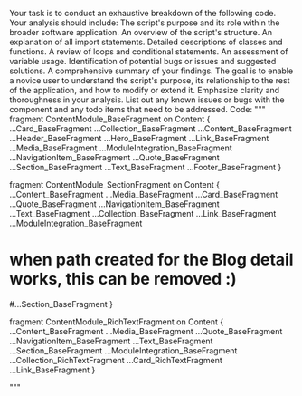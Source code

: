 Your task is to conduct an exhaustive breakdown of the following code. Your analysis should include:
The script's purpose and its role within the broader software application.
An overview of the script's structure.
An explanation of all import statements.
Detailed descriptions of classes and functions.
A review of loops and conditional statements.
An assessment of variable usage.
Identification of potential bugs or issues and suggested solutions.
A comprehensive summary of your findings.
The goal is to enable a novice user to understand the script's purpose, its relationship to the rest of the application, and how to modify or extend it. Emphasize clarity and thoroughness in your analysis.
List out any known issues or bugs with the component and any todo items that need to be addressed.
Code:
"""
fragment ContentModule_BaseFragment on Content {
  ...Card_BaseFragment
  ...Collection_BaseFragment
  ...Content_BaseFragment
  ...Header_BaseFragment
  ...Hero_BaseFragment
  ...Link_BaseFragment
  ...Media_BaseFragment
  ...ModuleIntegration_BaseFragment
  ...NavigationItem_BaseFragment
  ...Quote_BaseFragment
  ...Section_BaseFragment
  ...Text_BaseFragment
  ...Footer_BaseFragment
}

fragment ContentModule_SectionFragment on Content {
  ...Content_BaseFragment
  ...Media_BaseFragment
  ...Card_BaseFragment
  ...Quote_BaseFragment
  ...NavigationItem_BaseFragment
  ...Text_BaseFragment
  ...Collection_BaseFragment
  ...Link_BaseFragment
  ...ModuleIntegration_BaseFragment
  # when path created for the Blog detail works, this can be removed :)
  #...Section_BaseFragment
}

fragment ContentModule_RichTextFragment on Content {
  ...Content_BaseFragment
  ...Media_BaseFragment
  ...Quote_BaseFragment
  ...NavigationItem_BaseFragment
  ...Text_BaseFragment
  ...Section_BaseFragment
  ...ModuleIntegration_BaseFragment
  ...Collection_RichTextFragment
  ...Card_RichTextFragment
  ...Link_BaseFragment
}

"""